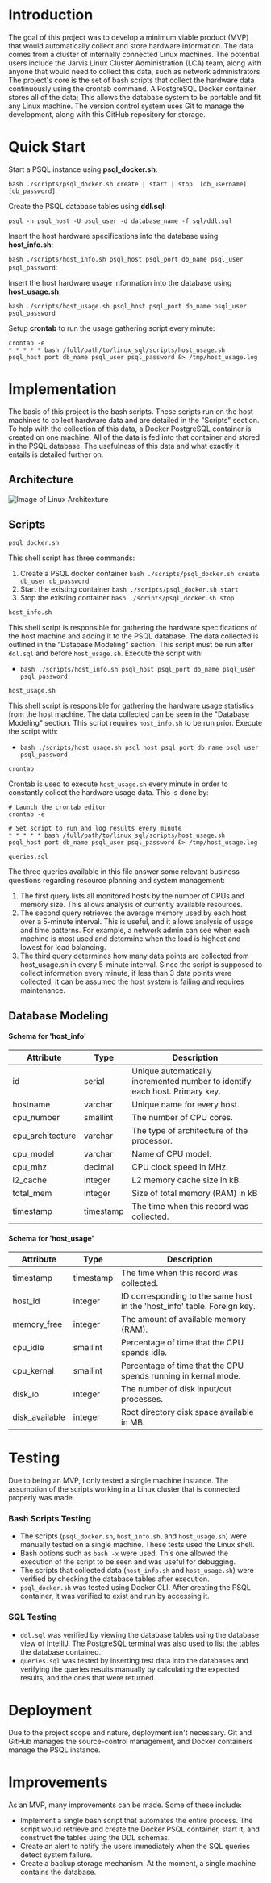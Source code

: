 # Introduction
The goal of this project was to develop a minimum viable product (MVP) that would automatically collect and store hardware information. The data comes from a cluster of internally connected Linux machines. The potential users include the Jarvis Linux Cluster Administration (LCA) team, along with anyone that would need to collect this data, such as network administrators. The project's core is the set of bash scripts that collect the hardware data continuously using the crontab command. A PostgreSQL Docker container stores all of the data; This allows the database system to be portable and fit any Linux machine. The version control system uses Git to manage the development, along with this GitHub repository for storage.
# Quick Start
Start a PSQL instance using **psql_docker.sh**:

`bash ./scripts/psql_docker.sh create | start | stop  [db_username] [db_password]`

Create the PSQL database tables using **ddl.sql**:

`psql -h psql_host -U psql_user -d database_name -f sql/ddl.sql`

Insert the host hardware specifications into the database using **host_info.sh**:

`bash ./scripts/host_info.sh psql_host psql_port db_name psql_user psql_password`:

Insert the host hardware usage information into the database using **host_usage.sh**:

`bash ./scripts/host_usage.sh psql_host psql_port db_name psql_user psql_password`

Setup **crontab** to run the usage gathering script every minute:

```
crontab -e
* * * * * bash /full/path/to/linux_sql/scripts/host_usage.sh 
psql_host port db_name psql_user psql_password &> /tmp/host_usage.log
```

# Implementation
The basis of this project is the bash scripts. These scripts run on the host machines to collect hardware data and are detailed in the "Scripts" section. To help with the collection of this data, a Docker PostgreSQL container is created on one machine. All of the data is fed into that container and stored in the PSQL database. The usefulness of this data and what exactly it entails is detailed further on.

## Architecture
![Image of Linux Architexture](./assets/architecture.png)

## Scripts
`psql_docker.sh`

This shell script has three commands:
1. Create a PSQL docker container
`bash ./scripts/psql_docker.sh create db_user db_password`
2. Start the existing container 
`bash ./scripts/psql_docker.sh start` 
3. Stop the existing container
`bash ./scripts/psql_docker.sh stop`
   
`host_info.sh`

This shell script is responsible for gathering the hardware specifications of the host
machine and adding it to the PSQL database. The data collected is outlined in the "Database Modeling" section. This script
must be run after `ddl.sql` and before `host_usage.sh`. Execute the script with:

- `bash ./scripts/host_info.sh psql_host psql_port db_name psql_user psql_password`

`host_usage.sh`

This shell script is responsible for gathering the hardware usage statistics from the host machine.
The data collected can be seen in the "Database Modeling" section. This script requires `host_info.sh`
to be run prior. Execute the script with:

- `bash ./scripts/host_usage.sh psql_host psql_port db_name psql_user psql_password`

`crontab`

Crontab is used to execute `host_usage.sh` every minute in order to constantly collect the 
hardware usage data. This is done by:
```
# Launch the crontab editor
crontab -e

# Set script to run and log results every minute
* * * * * bash /full/path/to/linux_sql/scripts/host_usage.sh 
psql_host port db_name psql_user psql_password &> /tmp/host_usage.log
```

`queries.sql`

The three queries available in this file answer some relevant business questions regarding resource planning and system management:
1. The first query lists all monitored hosts by the number of CPUs and memory size. This allows analysis of currently available resources.
2. The second query retrieves the average memory used by each host over a 5-minute interval. This is useful, and it allows analysis of usage and time patterns. For example, a network admin can see when each machine is most used and determine when the load is highest and lowest for load balancing.
3. The third query determines how many data points are collected from host_usage.sh in every 5-minute interval. Since the script is supposed to collect information every minute, if less than 3 data points were collected, it can be assumed the host system is failing and requires maintenance.



## Database Modeling
#### Schema for 'host_info'

Attribute | Type | Description
--------- | -----| -----------
id | serial | Unique automatically incremented number to identify each host. Primary key.
hostname | varchar |  Unique name for every host.
cpu_number | smallint | The number of CPU cores.
cpu_architecture | varchar | The type of architecture of the processor.
cpu_model | varchar | Name of CPU model.
cpu_mhz | decimal | CPU clock speed in MHz.
l2_cache | integer | L2 memory cache size in kB.
total_mem | integer | Size of total memory (RAM) in kB
timestamp | timestamp | The time when this record was collected.

#### Schema for 'host_usage'

Attribute | Type | Description
--------- | -----| -----------
timestamp | timestamp | The time when this record was collected.
host_id | integer | ID corresponding to the same host in the 'host_info' table. Foreign key.
memory_free | integer | The amount of available memory (RAM).
cpu_idle | smallint | Percentage of time that the CPU spends idle.
cpu_kernal | smallint | Percentage of time that the CPU spends running in kernal mode.
disk_io | integer | The number of disk input/out processes.
disk_available | integer | Root directory disk space available in MB.

# Testing
Due to being an MVP, I only tested a single machine instance. The assumption of the scripts working in a Linux
cluster that is connected properly was made. 

### Bash Scripts Testing
- The scripts (`psql_docker.sh`, `host_info.sh`, and `host_usage.sh`) were manually tested on a single machine. These tests used 
the Linux shell.
- Bash options such as `bash -x` were used. This one allowed the execution of the script to be seen and was useful for debugging.
- The scripts that collected data (`host_info.sh` and `host_usage.sh`) were verified by checking the 
database tables after execution.
- `psql_docker.sh` was tested using Docker CLI. After creating the PSQL container, it was verified to exist and run by accessing it.
### SQL Testing
- `ddl.sql` was verified by viewing the database tables using the database view of IntelliJ. The PostgreSQL terminal
was also used to list the tables the database contained.
- `queries.sql` was tested by inserting test data into the databases and verifying the queries results manually by calculating
the expected results, and the ones that were returned.
# Deployment
Due to the project scope and nature, deployment isn't necessary. Git and GitHub manages the source-control management, 
and Docker containers manage the PSQL instance. 

# Improvements
As an MVP, many improvements can be made. Some of these include:

- Implement a single bash script that automates the entire process. The script would 
  retrieve and create the Docker PSQL container, start it, and construct the tables using the DDL schemas. 
- Create an alert to notify the users immediately when the SQL queries detect system failure.  
- Create a backup storage mechanism. At the moment, a single machine contains the database.  